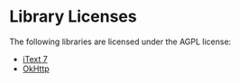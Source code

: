# Library Licenses

The following libraries are licensed under the AGPL license:
* [iText 7](https://itextpdf.com)
* [OkHttp](https://square.github.io/okhttp/)
